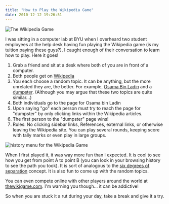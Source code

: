 ```yaml
---
title: "How to Play the Wikipedia Game"
date: 2010-12-12 19:26:51
---
```


<div class="center">
  <img alt="The Wikipedia Game" src="/assets/images/200px-Wikipedia-logo-v2.svg_.png" />
</div>

I was sitting in a computer lab at BYU when I overheard two student employees at the help desk having fun playing the Wikipedia game (is my tuition paying these guys?). I caught enough of their conversation to learn how to play. Here it goes!

1.  Grab a friend and sit at a desk where both of you are in front of a computer.
2.  Both people get on <a href="http://www.wikipedia.org" target="_blank" rel="noopener noreferrer" title="Wikipedia">Wikipedia</a>
3.  You each choose a random topic. It can be anything, but the more unrelated they are, the better. For example, <a href="http://en.wikipedia.org/wiki/Osama_bin_laden" target="_blank" rel="noopener noreferrer" title="Osama Bin Ladin">Osama Bin Ladin</a> and a <a href="http://en.wikipedia.org/wiki/Dumpster_%28term%29" target="_blank" rel="noopener noreferrer" title="Dumpster">dumpster</a>. (Although you may argue that these two topics are quite similar...)
4.  Both individuals go to the page for Osama bin Ladin
5.  Upon saying "go" each person must try to reach the page for "dumpster" by only clicking links within the Wikipedia articles.
6.  The first person to the "dumpster" page wins!
7.  Rules: No clicking sidebar links, References, external links, or otherwise leaving the Wikipedia site. You can play several rounds, keeping score with tally marks or even play in large groups.

<div class="center">
  <img alt="history menu for the Wikipedia Game" src="/assets/images/history.jpg" title="history" />
</div>

When I first played it, it was way more fun than I expected. It is cool to see how you get from point A to point B (you can look in your browsing history to see the path you took). It is sort of analogous to the <a href="http://www.helium.com/items/954067-six-degrees-of-separation-explained" target="_blank" rel="noopener noreferrer" title="six degrees">six degrees of separation</a> concept. It is also fun to come up with the random topics.

You can even compete online with other players around the world at <a href="http://thewikigame.com/" target="_blank" rel="noopener noreferrer" title="The Wikipedia Game">thewikigame.com</a>. I'm warning you though... it can be addictive!

So when you are stuck it a rut during your day, take a break and give it a try.
